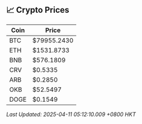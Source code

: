 ## 📈 Crypto Prices

| Coin | Price |
| ---- | ----- |
| BTC | $79955.2430 |
| ETH | $1531.8733 |
| BNB | $576.1809 |
| CRV | $0.5335 |
| ARB | $0.2850 |
| OKB | $52.5497 |
| DOGE | $0.1549 |

_Last Updated: 2025-04-11 05:12:10.009 +0800 HKT_